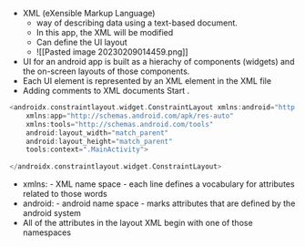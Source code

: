 - XML (eXensible Markup Language)
	- way of describing data using a text-based document.
	- In this app, the XML will be modified
	- Can define the UI layout
	- ![[Pasted image 20230209014459.png]]
- UI for an android app is built as a hierachy of components (widgets) and the on-screen layouts of those components. 
- Each UI element is represented by an XML element in the XML file 
- Adding comments to XML documents Start <!-- and end with -->.

```Kotlin
<androidx.constraintlayout.widget.ConstraintLayout xmlns:android="http://schemas.android.com/apk/res/android"  
    xmlns:app="http://schemas.android.com/apk/res-auto"  
    xmlns:tools="http://schemas.android.com/tools"  
    android:layout_width="match_parent"  
    android:layout_height="match_parent"  
    tools:context=".MainActivity">  
  
</androidx.constraintlayout.widget.ConstraintLayout>
```
- xmlns: - XML name space - each line defines a vocabulary for attributes related to those words 
- android: - android name space - marks attributes that are defined by the android system 
- All of the attributes in the layout XML begin with one of those namespaces 